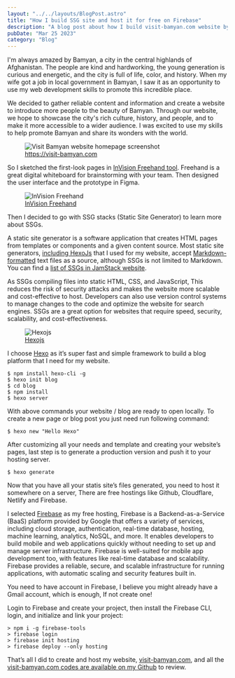 ```yaml
---
layout: "../../layouts/BlogPost.astro"
title: "How I build SSG site and host it for free on Firebase"
description: "A blog post about how I build visit-bamyan.com website by Hexojs, a SSG blog framework and host it on Google FIrebase."
pubDate: "Mar 25 2023"
category: "Blog"
---
```


I'm always amazed by Bamyan, a city in the central highlands of Afghanistan. The people are kind and hardworking, the young generation is curious and energetic, and the city is full of life, color, and history. When my wife got a job in local government in Bamyan, I saw it as an opportunity to use my web development skills to promote this incredible place.

We decided to gather reliable content and information and create a website to introduce more people to the beauty of Bamyan. Through our website, we hope to showcase the city's rich culture, history, and people, and to make it more accessible to a wider audience. I was excited to use my skills to help promote Bamyan and share its wonders with the world.

<figure class="image">
  <img src="/blog/visit-bamyan.com.jpg" alt="Visit Bamyan website homepage screenshot">
  <figcaption><a href="https://visit-bamyan.com">https://visit-bamyan.com</a></figcaption>
</figure>

So I sketched the first-look pages in [InVision Freehand tool](https://www.invisionapp.com/inside-design/freehand-online-whiteboard-for-everyone/). Freehand is a great digital whiteboard for brainstorming with your team. Then designed the user interface and the prototype in Figma.

<figure class="image">
  <img src="/blog/invision-freehand.png" alt="InVision Freehand">
  <figcaption><a href="https://freehandapp.com">InVision Freehand</a></figcaption>
</figure>

Then I decided to go with SSG stacks (Static Site Generator) to learn more about SSGs.

A static site generator is a software application that creates HTML pages from templates or components and a given content source. Most static site generators, [including HexoJs](https://github.com/hexojs/hexo) that I used for my website, accept [Markdown-formatted](https://daringfireball.net/projects/markdown/) text files as a source, although SSGs is not limited to Markdown. You can find a [list of SSGs in JamStack website](https://jamstack.org/generators/).

As SSGs compiling files into static HTML, CSS, and JavaScript, This reduces the risk of security attacks and makes the website more scalable and cost-effective to host. Developers can also use version control systems to manage changes to the code and optimize the website for search engines. SSGs are a great option for websites that require speed, security, scalability, and cost-effectiveness.

<figure class="image">
  <img src="/blog/hexo-js.png" alt="Hexojs">
  <figcaption><a href="https://github.com/hexojs/hexo">Hexojs</a></figcaption>
</figure>

I choose [Hexo](https://hexo.io/) as it’s super fast and simple framework to build a blog platform that I need for my website.

```
$ npm install hexo-cli -g
$ hexo init blog
$ cd blog
$ npm install
$ hexo server
```

With above commands your website / blog are ready to open locally. To create a new page or blog post you just need run following command:

```
$ hexo new "Hello Hexo"
```

After customizing all your needs and template and creating your website’s pages, last step is to generate a production version and push it to your hosting server.

```
$ hexo generate
```

Now that you have all your statis site’s files generated, you need to host it somewhere on a server, There are free hostings like Github, Cloudflare, Netlify and Firebase.

I selected [Firebase](https://firebase.google.com/) as my free hosting, Firebase is a Backend-as-a-Service (BaaS) platform provided by Google that offers a variety of services, including cloud storage, authentication, real-time database, hosting, machine learning, analytics, NoSQL, and more. It enables developers to build mobile and web applications quickly without needing to set up and manage server infrastructure. Firebase is well-suited for mobile app development too, with features like real-time database and scalability. Firebase provides a reliable, secure, and scalable infrastructure for running applications, with automatic scaling and security features built in.

You need to have account in Firebase, I believe you might already have a Gmail account, which is enough, If not create one!

Login to Firebase and create your project, then install the Firebase CLI, login, and initialize and link your project:

```
> npm i -g firebase-tools
> firebase login
> firebase init hosting
> firebase deploy --only hosting
```

That’s all I did to create and host my website, [visit-bamyan.com](https://visit-bamyan.com/), and all the [visit-bamyan.com codes are available on my Github](https://github.com/rezawm/visit-bamyan.com) to review.
